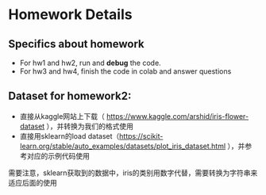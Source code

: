 # Homework Details

## Specifics about homework
- For hw1 and hw2, run and **debug** the code.
- For hw3 and hw4, finish the code in colab and answer questions

## Dataset for homework2:
- 直接从kaggle网站上下载（ https://www.kaggle.com/arshid/iris-flower-dataset ），并转换为我们的格式使用
- 直接用sklearn的load dataset（https://scikit-learn.org/stable/auto_examples/datasets/plot_iris_dataset.html ），并参考对应的示例代码使用

需要注意，sklearn获取到的数据中，iris的类别用数字代替，需要转换为字符串来适应后面的使用

